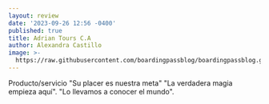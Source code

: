 ```yaml
---
layout: review
date: '2023-09-26 12:56 -0400'
published: true
title: Adrian Tours C.A
author: Alexandra Castillo
image: >-
  https://raw.githubusercontent.com/boardingpassblog/boardingpassblog.github.io/main/assets/images/Adrian%20Tours.jpg
---
```

Producto/servicio
"Su placer es nuestra meta"
"La verdadera magia empieza aquí".
"Lo llevamos a conocer el mundo".
